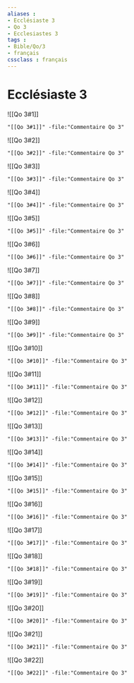 ```yaml
---
aliases : 
- Ecclésiaste 3
- Qo 3
- Ecclesiastes 3
tags : 
- Bible/Qo/3
- français
cssclass : français
---
```


# Ecclésiaste 3

![[Qo 3#1]]

```query
"[[Qo 3#1]]" -file:"Commentaire Qo 3"
```

![[Qo 3#2]]

```query
"[[Qo 3#2]]" -file:"Commentaire Qo 3"
```

![[Qo 3#3]]

```query
"[[Qo 3#3]]" -file:"Commentaire Qo 3"
```

![[Qo 3#4]]

```query
"[[Qo 3#4]]" -file:"Commentaire Qo 3"
```

![[Qo 3#5]]

```query
"[[Qo 3#5]]" -file:"Commentaire Qo 3"
```

![[Qo 3#6]]

```query
"[[Qo 3#6]]" -file:"Commentaire Qo 3"
```

![[Qo 3#7]]

```query
"[[Qo 3#7]]" -file:"Commentaire Qo 3"
```

![[Qo 3#8]]

```query
"[[Qo 3#8]]" -file:"Commentaire Qo 3"
```

![[Qo 3#9]]

```query
"[[Qo 3#9]]" -file:"Commentaire Qo 3"
```

![[Qo 3#10]]

```query
"[[Qo 3#10]]" -file:"Commentaire Qo 3"
```

![[Qo 3#11]]

```query
"[[Qo 3#11]]" -file:"Commentaire Qo 3"
```

![[Qo 3#12]]

```query
"[[Qo 3#12]]" -file:"Commentaire Qo 3"
```

![[Qo 3#13]]

```query
"[[Qo 3#13]]" -file:"Commentaire Qo 3"
```

![[Qo 3#14]]

```query
"[[Qo 3#14]]" -file:"Commentaire Qo 3"
```

![[Qo 3#15]]

```query
"[[Qo 3#15]]" -file:"Commentaire Qo 3"
```

![[Qo 3#16]]

```query
"[[Qo 3#16]]" -file:"Commentaire Qo 3"
```

![[Qo 3#17]]

```query
"[[Qo 3#17]]" -file:"Commentaire Qo 3"
```

![[Qo 3#18]]

```query
"[[Qo 3#18]]" -file:"Commentaire Qo 3"
```

![[Qo 3#19]]

```query
"[[Qo 3#19]]" -file:"Commentaire Qo 3"
```

![[Qo 3#20]]

```query
"[[Qo 3#20]]" -file:"Commentaire Qo 3"
```

![[Qo 3#21]]

```query
"[[Qo 3#21]]" -file:"Commentaire Qo 3"
```

![[Qo 3#22]]

```query
"[[Qo 3#22]]" -file:"Commentaire Qo 3"
```

